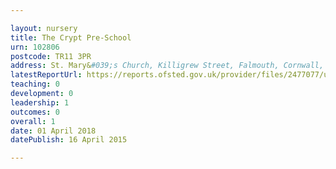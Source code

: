 ```yaml
---

layout: nursery
title: The Crypt Pre-School
urn: 102806
postcode: TR11 3PR
address: St. Mary&#039;s Church, Killigrew Street, Falmouth, Cornwall, TR11 3PR
latestReportUrl: https://reports.ofsted.gov.uk/provider/files/2477077/urn/102806.pdf
teaching: 0
development: 0
leadership: 1
outcomes: 0
overall: 1
date: 01 April 2018 
datePublish: 16 April 2015

---
```

